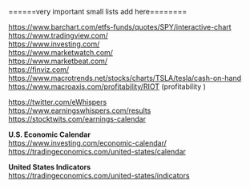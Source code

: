 ======very important small lists add here========


https://www.barchart.com/etfs-funds/quotes/SPY/interactive-chart     
https://www.tradingview.com/    
https://www.investing.com/     
https://www.marketwatch.com/    
https://www.marketbeat.com/    
https://finviz.com/  
https://www.macrotrends.net/stocks/charts/TSLA/tesla/cash-on-hand    
https://www.macroaxis.com/profitability/RIOT   (profitability )   

https://twitter.com/eWhispers  
https://www.earningswhispers.com/results   
https://stocktwits.com/earnings-calendar   


**U.S. Economic Calendar**   
https://www.investing.com/economic-calendar/   
https://tradingeconomics.com/united-states/calendar      

**United States Indicators**   
https://tradingeconomics.com/united-states/indicators  

